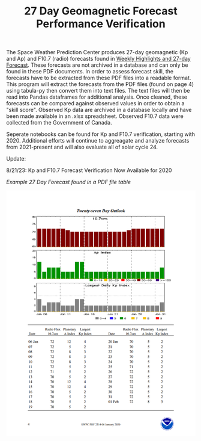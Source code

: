 <center><h1>27 Day Geomagnetic Forecast Performance Verification</h1></center><br>

The Space Weather Prediction Center produces 27-day geomagnetic (Kp and Ap) and F10.7 (radio) forecasts found in [Weekly Highlights and 27-day Forecast](https://www.swpc.noaa.gov/products/weekly-highlights-and-27-day-forecast). These forecasts are not archived in a database and can only be found in these PDF documents. In order to assess forecast skill, the forecasts have to be extracted from these PDF files into a readable format. This program will extract the forecasts from the PDF files (found on page 4) using tabula-py then convert them into text files. The text files will then be read into Pandas dataframes for additional analysis. Once cleaned, these forecasts can be compared against observed values in order to obtain a "skill score". Observed Kp data are archived in a database locally and have been made available in an .xlsx spreadsheet. Observed F10.7 data were collected from the Government of Canada.

Seperate notebooks can be found for Kp and F10.7 verification, starting with 2020. Additional efforts will continue to aggreagate and analyze forecasts from 2021-present and will also evaluate all of solar cycle 24. 

Update:

8/21/23: Kp and F10.7 Forecast Verification Now Available for 2020

*Example 27 Day Forecast found in a PDF file table*

![EXAMPLE 27 DAY FORECAST in PDF FORMAT](https://github.com/sunnysidedenver/swpc_27day/blob/main/Example%20Forecast.PNG)
